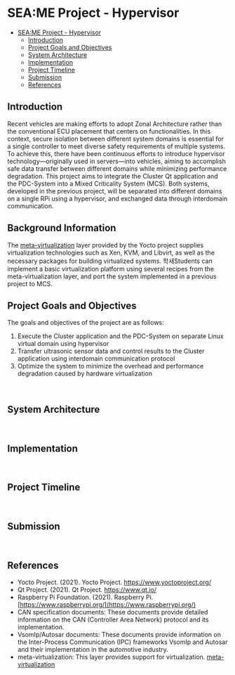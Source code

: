 # SEA:ME Project - Hypervisor

- [SEA:ME Project - Hypervisor](#-seame-project---Hypervisor)
  - [Introduction](#introduction)
  - [Project Goals and Objectives](#project-goals-and-objectives)
  - [System Architecture](#system-architecture)
  - [Implementation](#implementation)
  - [Project Timeline](#project-timeline)
  - [Submission](#submission)
  - [References](#references)

## Introduction

Recent vehicles are making efforts to adopt Zonal Architecture rather than the conventional ECU placement that centers on functionalities. In this context, secure isolation between different system domains is essential for a single controller to meet diverse safety requirements of multiple systems. To achieve this, there have been continuous efforts to introduce hypervisor technology—originally used in servers—into vehicles, aiming to accomplish safe data transfer between different domains while minimizing performance degradation.
This project aims to integrate the Cluster Qt application and the PDC-System into a Mixed Criticality System (MCS). Both systems, developed in the previous project, will be separated into different domains on a single RPi using a hypervisor, and exchanged data through interdomain communication.
</br>


## Background Information

The [meta-virtualization](https://layers.openembedded.org/layerindex/branch/master/layer/meta-virtualization/) layer provided by the Yocto project supplies virtualization technologies such as Xen, KVM, and Libvirt, as well as the necessary packages for building virtualized systems. 학새Students can implement a basic virtualization platform using several recipes from the meta-virtualization layer, and port the system implemented in a previous project to MCS.


## Project Goals and Objectives

The goals and objectives of the project are as follows:

1. Execute the Cluster application and the PDC-System on separate Linux virtual domain using hypervisor
2. Transfer ultrasonic sensor data and control results to the Cluster application using interdomain communication protocol
3. Optimize the system to minimize the overhead and performance degradation caused by hardware virtualization
</br>


## System Architecture


</br>


## Implementation

</br>


## Project Timeline
 
</br>


## Submission

</br>


## References

* Yocto Project. (2021). Yocto Project. https://www.yoctoproject.org/
* Qt Project. (2021). Qt Project. https://www.qt.io/
* Raspberry Pi Foundation. (2021). Raspberry Pi. [https://www.raspberrypi.org/](https://www.raspberrypi.org/)
* CAN specification documents: These documents provide detailed information on the CAN (Controller Area Network) protocol and its implementation.
* VsomIp/Autosar documents: These documents provide information on the Inter-Process Communication (IPC) frameworks VsomIp and Autosar and their implementation in the automotive industry.
* meta-virtualization: This layer provides support for virtualization. [meta-virtualization](https://layers.openembedded.org/layerindex/branch/master/layer/meta-virtualization/)
</br>
